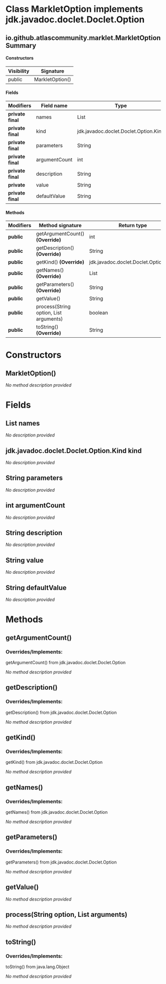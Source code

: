 Class MarkletOption implements jdk.javadoc.doclet.Doclet.Option
===============================================================


io.github.atlascommunity.marklet.MarkletOption Summary
-------
#### Constructors
| Visibility | Signature       |
| ---------- | --------------- |
| public     | MarkletOption() |
#### Fields
| Modifiers         | Field name    | Type                                  |
| ----------------- | ------------- | ------------------------------------- |
| **private final** | names         | List<String>                          |
| **private final** | kind          | jdk.javadoc.doclet.Doclet.Option.Kind |
| **private final** | parameters    | String                                |
| **private final** | argumentCount | int                                   |
| **private final** | description   | String                                |
| **private**       | value         | String                                |
| **private final** | defaultValue  | String                                |
#### Methods
| Modifiers  | Method signature                               | Return type                           |
| ---------- | ---------------------------------------------- | ------------------------------------- |
| **public** | getArgumentCount() **(Override)**              | int                                   |
| **public** | getDescription() **(Override)**                | String                                |
| **public** | getKind() **(Override)**                       | jdk.javadoc.doclet.Doclet.Option.Kind |
| **public** | getNames() **(Override)**                      | List<String>                          |
| **public** | getParameters() **(Override)**                 | String                                |
| **public** | getValue()                                     | String                                |
| **public** | process(String option, List<String> arguments) | boolean                               |
| **public** | toString() **(Override)**                      | String                                |

Constructors
============
MarkletOption()
---------------
*No method description provided*


Fields
======
List<String> names
--------------------------------------
*No description provided*


jdk.javadoc.doclet.Doclet.Option.Kind kind
------------------------------------------
*No description provided*


String parameters
---------------------------
*No description provided*


int argumentCount
-----------------
*No description provided*


String description
----------------------------
*No description provided*


String value
----------------------
*No description provided*


String defaultValue
-----------------------------
*No description provided*


Methods
=======
getArgumentCount()
------------------
### Overrides/Implements:
getArgumentCount() from jdk.javadoc.doclet.Doclet.Option

*No method description provided*


getDescription()
----------------
### Overrides/Implements:
getDescription() from jdk.javadoc.doclet.Doclet.Option

*No method description provided*


getKind()
---------
### Overrides/Implements:
getKind() from jdk.javadoc.doclet.Doclet.Option

*No method description provided*


getNames()
----------
### Overrides/Implements:
getNames() from jdk.javadoc.doclet.Doclet.Option

*No method description provided*


getParameters()
---------------
### Overrides/Implements:
getParameters() from jdk.javadoc.doclet.Doclet.Option

*No method description provided*


getValue()
----------
*No method description provided*


process(String option, List<String> arguments)
----------------------------------------------
*No method description provided*


toString()
----------
### Overrides/Implements:
toString() from java.lang.Object

*No method description provided*


